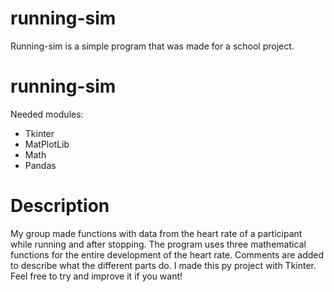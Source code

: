 # running-sim

Running-sim is a simple program that was made for a school project.

# running-sim

Needed modules:

- Tkinter
- MatPlotLib
- Math
- Pandas

# Description

My group made functions with data from the heart rate of a participant while running and after stopping. The program uses three mathematical functions for the entire development of the heart rate. Comments are added to describe what the different parts do. I made this py project with Tkinter. Feel free to try and improve it if you want!
